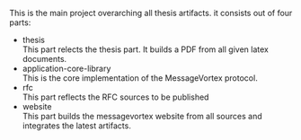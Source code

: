 This is the main project overarching all thesis artifacts. it consists out of four parts:
- thesis<br/>
  This part relects the thesis part. It builds a PDF from all given latex documents.
- application-core-library<br/>
  This is the core implementation of the MessageVortex protocol. 
- rfc<br/>
  This part reflects the RFC sources to be published
- website<br/>
  This part builds the messagevortex website from all sources and integrates the latest artifacts.

